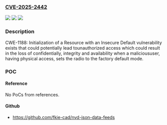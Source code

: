 ### [CVE-2025-2442](https://cve.mitre.org/cgi-bin/cvename.cgi?name=CVE-2025-2442)
![](https://img.shields.io/static/v1?label=Product&message=Trio%20Q%20Licensed%20Data%20Radio&color=blue)
![](https://img.shields.io/static/v1?label=Version&message=%3D%20Versions%20prior%20to%20v2.7.2%20&color=brighgreen)
![](https://img.shields.io/static/v1?label=Vulnerability&message=CWE-1188%20Insecure%20Default%20Initialization%20of%20Resource&color=brighgreen)

### Description

CWE-1188: Initialization of a Resource with an Insecure Default vulnerability exists that could potentially lead tounauthorized access which could result in the loss of confidentially, integrity and availability when a malicioususer, having physical access, sets the radio to the factory default mode.

### POC

#### Reference
No PoCs from references.

#### Github
- https://github.com/fkie-cad/nvd-json-data-feeds

